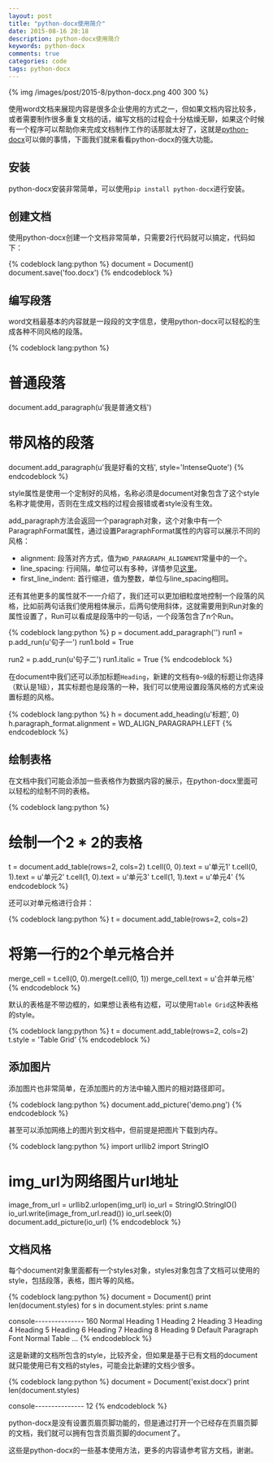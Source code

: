 ```yaml
---
layout: post
title: "python-docx使用简介"
date: 2015-08-16 20:18
description: python-docx使用简介
keywords: python-docx
comments: true
categories: code
tags: python-docx
---
```

  
{% img /images/post/2015-8/python-docx.png 400 300 %}  
  
使用word文档来展现内容是很多企业使用的方式之一，但如果文档内容比较多，或者需要制作很多重复文档的话，编写文档的过程会十分枯燥无聊，如果这个时候有一个程序可以帮助你来完成文档制作工作的话那就太好了，这就是[python-docx][python-docx]可以做的事情，下面我们就来看看python-docx的强大功能。  
  
<!--more-->  
  
## 安装
  
python-docx安装非常简单，可以使用`pip install python-docx`进行安装。  
  
## 创建文档
  
使用python-docx创建一个文档非常简单，只需要2行代码就可以搞定，代码如下：  
  
{% codeblock lang:python %}
document = Document()
document.save('foo.docx')
{% endcodeblock %}
  
## 编写段落
  
word文档最基本的内容就是一段段的文字信息，使用python-docx可以轻松的生成各种不同风格的段落。  
  
{% codeblock lang:python %}
# 普通段落
document.add_paragraph(u'我是普通文档')
# 带风格的段落
document.add_paragraph(u'我是好看的文档', style='IntenseQuote')
{% endcodeblock %}
  
style属性是使用一个定制好的风格，名称必须是document对象包含了这个style名称才能使用，否则在生成文档的过程会报错或者style没有生效。  
  
add_paragraph方法会返回一个paragraph对象，这个对象中有一个ParagraphFormat属性，通过设置ParagraphFormat属性的内容可以展示不同的风格：  
  
* alignment: 段落对齐方式，值为`WD_PARAGRAPH_ALIGNMENT`常量中的一个。
* line_spacing: 行间隔，单位可以有多种，详情参见[这里][length-unit]。
* first_line_indent: 首行缩进，值为整数，单位与line_spacing相同。
  
还有其他更多的属性就不一一介绍了，我们还可以更加细粒度地控制一个段落的风格，比如前两句话我们使用粗体展示，后两句使用斜体，这就需要用到Run对象的属性设置了，Run可以看成是段落中的一句话，一个段落包含了n个Run。  
  
{% codeblock lang:python %}
p = document.add_paragraph('')
run1 = p.add_run(u'句子一')
run1.bold = True

run2 = p.add_run(u'句子二')
run1.italic = True
{% endcodeblock %}
  
在document中我们还可以添加标题`Heading`，新建的文档有`0~9`级的标题让你选择（默认是1级），其实标题也是段落的一种，我们可以使用设置段落风格的方式来设置标题的风格。  
  
{% codeblock lang:python %}
h = document.add_heading(u'标题', 0)
h.paragraph_format.alignment = WD_ALIGN_PARAGRAPH.LEFT
{% endcodeblock %}
  
## 绘制表格
  
在文档中我们可能会添加一些表格作为数据内容的展示，在python-docx里面可以轻松的绘制不同的表格。  
  
{% codeblock lang:python %}
# 绘制一个2 * 2的表格
t = document.add_table(rows=2, cols=2)
t.cell(0, 0).text = u'单元1'
t.cell(0, 1).text = u'单元2'
t.cell(1, 0).text = u'单元3'
t.cell(1, 1).text = u'单元4'
{% endcodeblock %}
  
还可以对单元格进行合并：  
  
{% codeblock lang:python %}
t = document.add_table(rows=2, cols=2)
# 将第一行的2个单元格合并
merge_cell = t.cell(0, 0).merge(t.cell(0, 1))
merge_cell.text = u'合并单元格'
{% endcodeblock %}
  
默认的表格是不带边框的，如果想让表格有边框，可以使用`Table Grid`这种表格的style。  
  
{% codeblock lang:python %}
t = document.add_table(rows=2, cols=2)
t.style = 'Table Grid'
{% endcodeblock %}
  
## 添加图片
  
添加图片也非常简单，在添加图片的方法中输入图片的相对路径即可。  
  
{% codeblock lang:python %}
document.add_picture('demo.png')
{% endcodeblock %}
  
甚至可以添加网络上的图片到文档中，但前提是把图片下载到内存。  
  
{% codeblock lang:python %}
import urllib2
import StringIO

# img_url为网络图片url地址
image_from_url = urllib2.urlopen(img_url)
io_url = StringIO.StringIO()
io_url.write(image_from_url.read())
io_url.seek(0)
document.add_picture(io_url)
{% endcodeblock %}
  
## 文档风格
  
每个document对象里面都有一个styles对象，styles对象包含了文档可以使用的style，包括段落，表格，图片等的风格。  
  
{% codeblock lang:python %}
document = Document()
print len(document.styles)
for s in document.styles:
    print s.name

console---------------
160
Normal
Heading 1
Heading 2
Heading 3
Heading 4
Heading 5
Heading 6
Heading 7
Heading 8
Heading 9
Default Paragraph Font
Normal Table
...
{% endcodeblock %}
  
这是新建的文档所包含的style，比较齐全，但如果是基于已有文档的document就只能使用已有文档的styles，可能会比新建的文档少很多。  
  
{% codeblock lang:python %}
document = Document('exist.docx')
print len(document.styles)

console---------------
12
{% endcodeblock %}
  
python-docx是没有设置页眉页脚功能的，但是通过打开一个已经存在页眉页脚的文档，我们就可以拥有包含页眉页脚的document了。  
  
这些是python-docx的一些基本使用方法，更多的内容请参考官方文档，谢谢。  
  

[python-docx]: https://python-docx.readthedocs.org/en/latest/
[length-unit]: https://python-docx.readthedocs.org/en/latest/api/shared.html
